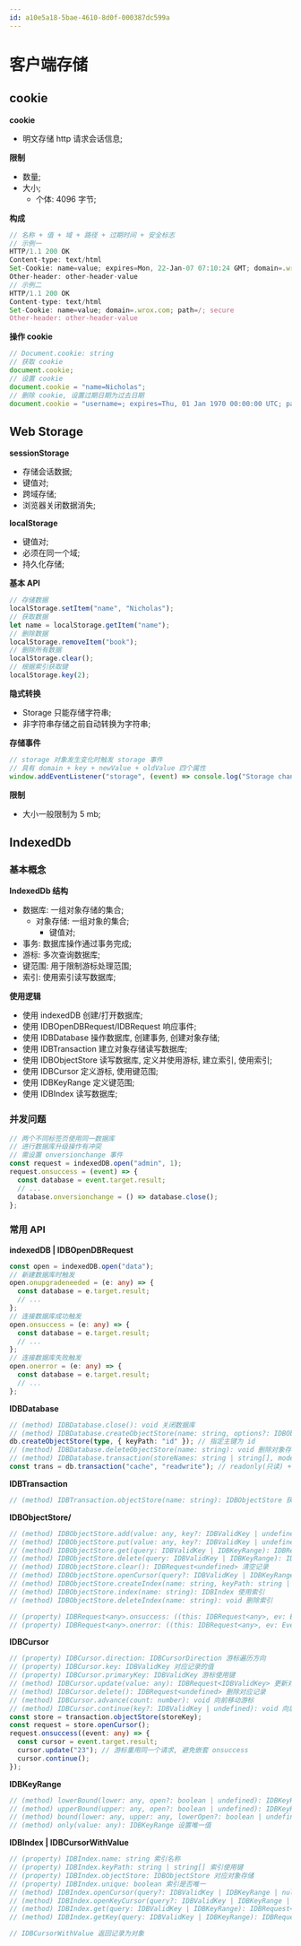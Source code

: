 ```yaml
---
id: a10e5a18-5bae-4610-8d0f-000387dc599a
---
```


# 客户端存储

## cookie

**cookie**

- 明文存储 http 请求会话信息;

**限制**

- 数量;
- 大小;
  - 个体: 4096 字节;

**构成**

```typescript
// 名称 + 值 + 域 + 路径 + 过期时间 + 安全标志
// 示例一
HTTP/1.1 200 OK
Content-type: text/html
Set-Cookie: name=value; expires=Mon, 22-Jan-07 07:10:24 GMT; domain=.wrox.com
Other-header: other-header-value
// 示例二
HTTP/1.1 200 OK
Content-type: text/html
Set-Cookie: name=value; domain=.wrox.com; path=/; secure
Other-header: other-header-value
```

**操作 cookie**

```typescript
// Document.cookie: string
// 获取 cookie
document.cookie;
// 设置 cookie
document.cookie = "name=Nicholas";
// 删除 cookie, 设置过期日期为过去日期
document.cookie = "username=; expires=Thu, 01 Jan 1970 00:00:00 UTC; path=/;";
```

## Web Storage

**sessionStorage**

- 存储会话数据;
- 键值对;
- 跨域存储;
- 浏览器关闭数据消失;

**localStorage**

- 键值对;
- 必须在同一个域;
- 持久化存储;

**基本 API**

```typescript
// 存储数据
localStorage.setItem("name", "Nicholas");
// 获取数据
let name = localStorage.getItem("name");
// 删除数据
localStorage.removeItem("book");
// 删除所有数据
localStorage.clear();
// 根据索引获取键
localStorage.key(2);
```

**隐式转换**

- Storage 只能存储字符串;
- 非字符串存储之前自动转换为字符串;

**存储事件**

```typescript
// storage 对象发生变化时触发 storage 事件
// 具有 domain + key + newValue + oldValue 四个属性
window.addEventListener("storage", (event) => console.log("Storage changed for ${event.domain}"));
```

**限制**

- 大小一般限制为 5 mb;

## IndexedDb

### 基本概念

**IndexedDb 结构**

- 数据库: 一组对象存储的集合;
  - 对象存储: 一组对象的集合;
    - 键值对;
- 事务: 数据库操作通过事务完成;
- 游标: 多次查询数据库;
- 键范围: 用于限制游标处理范围;
- 索引: 使用索引读写数据库;

**使用逻辑**

- 使用 indexedDB 创建/打开数据库;
- 使用 IDBOpenDBRequest/IDBRequest 响应事件;
- 使用 IDBDatabase 操作数据库, 创建事务, 创建对象存储;
- 使用 IDBTransaction 建立对象存储读写数据库;
- 使用 IDBObjectStore 读写数据库, 定义并使用游标, 建立索引, 使用索引;
- 使用 IDBCursor 定义游标, 使用键范围;
- 使用 IDBKeyRange 定义键范围;
- 使用 IDBIndex 读写数据库;

### 并发问题

```typescript
// 两个不同标签页使用同一数据库
// 进行数据库升级操作有冲突
// 需设置 onversionchange 事件
const request = indexedDB.open("admin", 1);
request.onsuccess = (event) => {
  const database = event.target.result;
  // ...
  database.onversionchange = () => database.close();
};
```

### 常用 API

**indexedDB | IDBOpenDBRequest**

```typescript
const open = indexedDB.open("data");
// 新建数据库时触发
open.onupgradeneeded = (e: any) => {
  const database = e.target.result;
  // ...
};
// 连接数据库成功触发
open.onsuccess = (e: any) => {
  const database = e.target.result;
  // ...
};
// 连接数据库失败触发
open.onerror = (e: any) => {
  const database = e.target.result;
  // ...
};
```

**IDBDatabase**

```typescript
// (method) IDBDatabase.close(): void 关闭数据库
// (method) IDBDatabase.createObjectStore(name: string, options?: IDBObjectStoreParameters | undefined): IDBObjectStore 创建对象存储
db.createObjectStore(type, { keyPath: "id" }); // 指定主键为 id
// (method) IDBDatabase.deleteObjectStore(name: string): void 删除对象存储
// (method) IDBDatabase.transaction(storeNames: string | string[], mode?: IDBTransactionMode | undefined, options?: IDBTransactionOptions | undefined): IDBTransaction 创建事务
const trans = db.transaction("cache", "readwrite"); // readonly(只读) + readwrite(读写)
```

**IDBTransaction**

```typescript
// (method) IDBTransaction.objectStore(name: string): IDBObjectStore 获取对象存储
```

**IDBObjectStore/**

```typescript
// (method) IDBObjectStore.add(value: any, key?: IDBValidKey | undefined): IDBRequest<IDBValidKey> 添加记录
// (method) IDBObjectStore.put(value: any, key?: IDBValidKey | undefined): IDBRequest<IDBValidKey> 更新记录
// (method) IDBObjectStore.get(query: IDBValidKey | IDBKeyRange): IDBRequest<any> 获取记录
// (method) IDBObjectStore.delete(query: IDBValidKey | IDBKeyRange): IDBRequest<undefined> 删除记录
// (method) IDBObjectStore.clear(): IDBRequest<undefined> 清空记录
// (method) IDBObjectStore.openCursor(query?: IDBValidKey | IDBKeyRange | null | undefined, direction?: IDBCursorDirection | undefined): IDBRequest<IDBCursorWithValue | null> 定义并使用游标
// (method) IDBObjectStore.createIndex(name: string, keyPath: string | string[], options?: IDBIndexParameters | undefined): IDBIndex 创建索引
// (method) IDBObjectStore.index(name: string): IDBIndex 使用索引
// (method) IDBObjectStore.deleteIndex(name: string): void 删除索引

// (property) IDBRequest<any>.onsuccess: ((this: IDBRequest<any>, ev: Event) => any) | null 请求成功触发
// (property) IDBRequest<any>.onerror: ((this: IDBRequest<any>, ev: Event) => any) | null 请求失败触发
```

**IDBCursor**

```typescript
// (property) IDBCursor.direction: IDBCursorDirection 游标遍历方向
// (property) IDBCursor.key: IDBValidKey 对应记录的值
// (property) IDBCursor.primaryKey: IDBValidKey 游标使用键
// (method) IDBCursor.update(value: any): IDBRequest<IDBValidKey> 更新对应记录
// (method) IDBCursor.delete(): IDBRequest<undefined> 删除对应记录
// (method) IDBCursor.advance(count: number): void 向前移动游标
// (method) IDBCursor.continue(key?: IDBValidKey | undefined): void 向后移动游标
const store = transaction.objectStore(storeKey);
const request = store.openCursor();
request.onsuccess((event: any) => {
  const cursor = event.target.result;
  cursor.update("23"); // 游标重用同一个请求, 避免嵌套 onsuccess
  cursor.continue();
});
```

**IDBKeyRange**

```typescript
// (method) lowerBound(lower: any, open?: boolean | undefined): IDBKeyRange 设置下限
// (method) upperBound(upper: any, open?: boolean | undefined): IDBKeyRange 设置上限
// (method) bound(lower: any, upper: any, lowerOpen?: boolean | undefined, upperOpen?: boolean | undefined): IDBKeyRange 设置上下限
// (method) only(value: any): IDBKeyRange 设置唯一值
```

**IDBIndex | IDBCursorWithValue**

```typescript
// (property) IDBIndex.name: string 索引名称
// (property) IDBIndex.keyPath: string | string[] 索引使用键
// (property) IDBIndex.objectStore: IDBObjectStore 对应对象存储
// (property) IDBIndex.unique: boolean 索引是否唯一
// (method) IDBIndex.openCursor(query?: IDBValidKey | IDBKeyRange | null | undefined, direction?: IDBCursorDirection | undefined): IDBRequest<IDBCursorWithValue | null> 使用游标
// (method) IDBIndex.openKeyCursor(query?: IDBValidKey | IDBKeyRange | null | undefined, direction?: IDBCursorDirection | undefined): IDBRequest<IDBCursor | null> 使用游标
// (method) IDBIndex.get(query: IDBValidKey | IDBKeyRange): IDBRequest<any> 获取对应记录
// (method) IDBIndex.getKey(query: IDBValidKey | IDBKeyRange): IDBRequest<IDBValidKey | undefined> 获取对应记录主键

// IDBCursorWithValue 返回记录为对象
```
